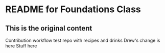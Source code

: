 # README for Foundations Class
This is the original content
---

Contribution workflow test repo with recipes and drinks
Drew's change is here
Stuff here
